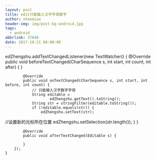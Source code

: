 ```yaml
---
layout: post
title: edit只能输入汉字字母数字
author: shaomiao
header-img: img/post-bg-android.jpg
tags:
  - android
abbrlink: 37648
date: 2017-10-21 00:00:00
---
```

edZhengshu.addTextChangedListener(new TextWatcher() {
            @Override
            public void beforeTextChanged(CharSequence s, int start, int count, int after) {
            }

            @Override
            public void onTextChanged(CharSequence s, int start, int before, int count) {
                // 只能输入汉字数字字母
                String editable =
                        edZhengshu.getText().toString();
                String str = stringFilter(editable.toString());
                if (!editable.equals(str)) {
                    edZhengshu.setText(str);
//设置新的光标所在位置
                    edZhengshu.setSelection(str.length());
                }
            }

            @Override
            public void afterTextChanged(Editable s) {

            }
        });
    }
